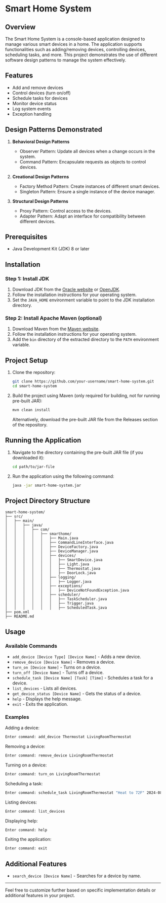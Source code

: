 # Smart Home System

## Overview

The Smart Home System is a console-based application designed to manage various smart devices in a home. The application supports functionalities such as adding/removing devices, controlling devices, scheduling tasks, and more. This project demonstrates the use of different software design patterns to manage the system effectively.

## Features

- Add and remove devices
- Control devices (turn on/off)
- Schedule tasks for devices
- Monitor device status
- Log system events
- Exception handling

## Design Patterns Demonstrated

1. **Behavioral Design Patterns**
   - Observer Pattern: Update all devices when a change occurs in the system.
   - Command Pattern: Encapsulate requests as objects to control devices.

2. **Creational Design Patterns**
   - Factory Method Pattern: Create instances of different smart devices.
   - Singleton Pattern: Ensure a single instance of the device manager.

3. **Structural Design Patterns**
   - Proxy Pattern: Control access to the devices.
   - Adapter Pattern: Adapt an interface for compatibility between different devices.

## Prerequisites

- Java Development Kit (JDK) 8 or later

## Installation

### Step 1: Install JDK

1. Download JDK from the [Oracle website](https://www.oracle.com/java/technologies/javase-downloads.html) or [OpenJDK](https://openjdk.java.net/).
2. Follow the installation instructions for your operating system.
3. Set the `JAVA_HOME` environment variable to point to the JDK installation directory.

### Step 2: Install Apache Maven (optional)

1. Download Maven from the [Maven website](https://maven.apache.org/download.cgi).
2. Follow the installation instructions for your operating system.
3. Add the `bin` directory of the extracted directory to the `PATH` environment variable.

## Project Setup

1. Clone the repository:

    ```bash
    git clone https://github.com/your-username/smart-home-system.git
    cd smart-home-system
    ```

2. Build the project using Maven (only required for building, not for running pre-built JAR):

    ```bash
    mvn clean install
    ```

    Alternatively, download the pre-built JAR file from the Releases section of the repository.

## Running the Application

1. Navigate to the directory containing the pre-built JAR file (if you downloaded it):

    ```bash
    cd path/to/jar-file
    ```

2. Run the application using the following command:

    ```bash
    java -jar smart-home-system.jar
    ```

## Project Directory Structure

```
smart-home-system/
├── src/
│   ├── main/
│   │   ├── java/
│   │   │   ├── com/
│   │   │   │   ├── smarthome/
│   │   │   │   │   ├── Main.java
│   │   │   │   │   ├── CommandLineInterface.java
│   │   │   │   │   ├── DeviceFactory.java
│   │   │   │   │   ├── DeviceManager.java
│   │   │   │   │   ├── devices/
│   │   │   │   │   │   ├── SmartDevice.java
│   │   │   │   │   │   ├── Light.java
│   │   │   │   │   │   ├── Thermostat.java
│   │   │   │   │   │   ├── DoorLock.java
│   │   │   │   │   ├── logging/
│   │   │   │   │   │   ├── Logger.java
│   │   │   │   │   ├── exceptions/
│   │   │   │   │   │   ├── DeviceNotFoundException.java
│   │   │   │   │   ├── scheduler/
│   │   │   │   │   │   ├── TaskScheduler.java
│   │   │   │   │   │   ├── Trigger.java
│   │   │   │   │   │   ├── ScheduledTask.java
├── pom.xml
├── README.md
```

## Usage

### Available Commands

- `add_device [Device Type] [Device Name]` - Adds a new device.
- `remove_device [Device Name]` - Removes a device.
- `turn_on [Device Name]` - Turns on a device.
- `turn_off [Device Name]` - Turns off a device.
- `schedule_task [Device Name] [Task] [Time]` - Schedules a task for a device.
- `list_devices` - Lists all devices.
- `get_device_status [Device Name]` - Gets the status of a device.
- `help` - Displays the help message.
- `exit` - Exits the application.

### Examples

Adding a device:
```bash
Enter command: add_device Thermostat LivingRoomThermostat
```

Removing a device:
```bash
Enter command: remove_device LivingRoomThermostat
```

Turning on a device:
```bash
Enter command: turn_on LivingRoomThermostat
```

Scheduling a task:
```bash
Enter command: schedule_task LivingRoomThermostat "Heat to 72F" 2024-08-01T10:00
```

Listing devices:
```bash
Enter command: list_devices
```

Displaying help:
```bash
Enter command: help
```

Exiting the application:
```bash
Enter command: exit
```

## Additional Features

- `search_device [Device Name]` - Searches for a device by name.

---

Feel free to customize further based on specific implementation details or additional features in your project.
